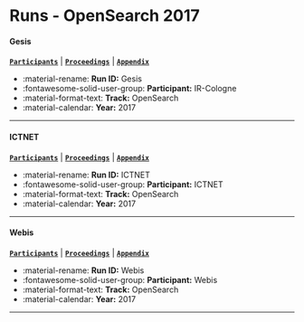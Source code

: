 # Runs - OpenSearch 2017 

#### Gesis 
[**`Participants`**](./participants.md#ir-cologne) | [**`Proceedings`**](./proceedings.md#ir-cologne-at-trec-2017-opensearch-track-rerunning-popularity-ranking-experiments-in-a-living-lab) | [**`Appendix`**](https://trec.nist.gov/pubs/trec26/appendices/trec-os-2017.pdf) 

- :material-rename: **Run ID:** Gesis 
- :fontawesome-solid-user-group: **Participant:** IR-Cologne 
- :material-format-text: **Track:** OpenSearch 
- :material-calendar: **Year:** 2017 

---
#### ICTNET 
[**`Participants`**](./participants.md#ictnet) | [**`Proceedings`**](./proceedings.md#ictnet-at-trec2017-opensearch-track) | [**`Appendix`**](https://trec.nist.gov/pubs/trec26/appendices/trec-os-2017.pdf) 

- :material-rename: **Run ID:** ICTNET 
- :fontawesome-solid-user-group: **Participant:** ICTNET 
- :material-format-text: **Track:** OpenSearch 
- :material-calendar: **Year:** 2017 

---
#### Webis 
[**`Participants`**](./participants.md#webis) | [**`Proceedings`**](./proceedings.md#webis-at-trec-2017-open-search-and-core-tracks) | [**`Appendix`**](https://trec.nist.gov/pubs/trec26/appendices/trec-os-2017.pdf) 

- :material-rename: **Run ID:** Webis 
- :fontawesome-solid-user-group: **Participant:** Webis 
- :material-format-text: **Track:** OpenSearch 
- :material-calendar: **Year:** 2017 

---
